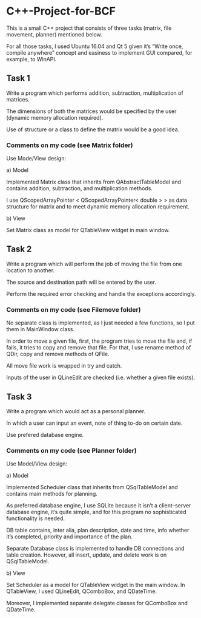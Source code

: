 # C++-Project-for-BCF

This is a small C++ project that consists of three tasks (matrix, file movement, planner) mentioned below. 

For all those tasks, I used Ubuntu 16.04 and Qt 5 given it’s “Write once, compile anywhere” concept and easiness to implement GUI compared, for example, to WinAPI.

## Task 1

Write a program which performs addition, subtraction, multiplication of matrices.

The dimensions of both the matrices would be specified by the user (dynamic memory allocation required).

Use of structure or a class to define the matrix would be a good idea.

### Comments on my code (see Matrix folder)

Use Mode/View design:

a)  Model

Implemented Matrix class that inherits from QAbstractTableModel and contains addition, subtraction, and multiplication methods. 

I use QScopedArrayPointer < QScopedArrayPointer< double > > as data structure for matrix and to meet dynamic memory allocation requirement.

b) View 

Set Matrix class as model for QTableView widget in main window.  

## Task 2

Write a program which will perform the job of moving the file from one location to another.

The source and destination path will be entered by the user.

Perform the required error checking and handle the exceptions accordingly.

### Comments on my code (see Filemove folder)

No separate class is implemented, as I just needed a few functions, so I put them in MainWindow class. 

In order to move a given file, first, the program tries to move the file and, if fails, it tries to copy and remove that file. For that, I use rename method of QDir, copy and remove methods of QFile. 

All move file work is wrapped in try and catch. 

Inputs of the user in QLineEdit are checked (i.e. whether a given file exists).  

## Task 3

Write a program which would act as a personal planner.

In which a user can input an event, note of thing to-do on certain date.

Use prefered database engine.

### Comments on my code (see Planner folder)

Use Model/View design: 

a)  Model

Implemented Scheduler class that inherits from QSqlTableModel and contains main methods for planning.  

As preferred database engine, I use SQLite because it isn’t a client–server database engine, it’s quite simple, and for this program no sophisticated functionality is needed. 

DB table contains, inter alia, plan description, date and time, info whether it’s completed, priority and importance of the plan.  

Separate Database class is implemented to handle DB connections and table creation. However, all insert, update, and delete work is on QSqlTableModel.

b) View 

Set Scheduler as a model for QTableView widget in the main window. In QTableView, I used QLineEdit, QComboBox, and QDateTime. 

Moreover, I implemented separate delegate classes for QComboBox and QDateTime.



